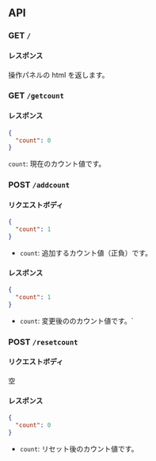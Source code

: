 ## API

### GET `/`

#### レスポンス

操作パネルの html を返します。

### GET `/getcount`

#### レスポンス

```json
{
  "count": 0
}
```

`count`: 現在のカウント値です。

### POST `/addcount`

#### リクエストボディ

```json
{
  "count": 1
}
```

- `count`: 追加するカウント値（正負）です。

#### レスポンス

```json
{
  "count": 1
}
```

- `count`: 変更後ののカウント値です。`

### POST `/resetcount`

#### リクエストボディ

空

#### レスポンス

```json
{
  "count": 0
}
```

- `count`: リセット後のカウント値です。
